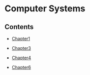 # Computer Systems

## Contents

- [Chapter1](./cs1.md)

- [Chapter3](./cs3.md)
- [Chapter4](./cs4.md)
- [Chapter6](./cs6.md)